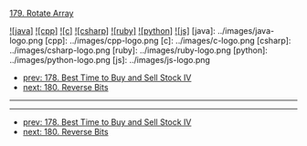 [179. Rotate Array](https://leetcode.com/problems/rotate-array/)

[![java]](../java/179-rotate-array.md)
[![cpp]](../cpp/179-rotate-array.md)
[![c]](../c/179-rotate-array.md)
[![csharp]](../csharp/179-rotate-array.md)
[![ruby]](../ruby/179-rotate-array.md)
[![python]](../python/179-rotate-array.md)
[![js]](../js/179-rotate-array.md)
[java]: ../images/java-logo.png
[cpp]: ../images/cpp-logo.png
[c]: ../images/c-logo.png
[csharp]: ../images/csharp-logo.png
[ruby]: ../images/ruby-logo.png
[python]: ../images/python-logo.png
[js]: ../images/js-logo.png

- [prev: 178. Best Time to Buy and Sell Stock IV](178-best-time-to-buy-and-sell-stock-iv.md)
- [next: 180. Reverse Bits](180-reverse-bits.md)

---


---

- [prev: 178. Best Time to Buy and Sell Stock IV](178-best-time-to-buy-and-sell-stock-iv.md)
- [next: 180. Reverse Bits](180-reverse-bits.md)
